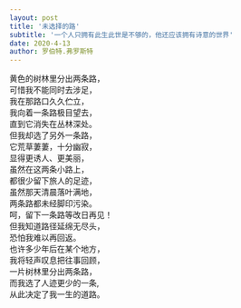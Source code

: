 ```yaml
---
layout: post
title: '未选择的路'
subtitle: '一个人只拥有此生此世是不够的，他还应该拥有诗意的世界'
date: 2020-4-13
author: 罗伯特.弗罗斯特
---
```


黄色的树林里分出两条路，  
可惜我不能同时去涉足，   
我在那路口久久伫立，  
我向着一条路极目望去，  
直到它消失在丛林深处。  
但我却选了另外一条路，   
它荒草萋萋，十分幽寂，   
显得更诱人、更美丽，   
虽然在这两条小路上，   
都很少留下旅人的足迹，  
虽然那天清晨落叶满地，  
两条路都未经脚印污染。  
呵，留下一条路等改日再见！  
但我知道路径延绵无尽头，  
恐怕我难以再回返。  
也许多少年后在某个地方，  
我将轻声叹息把往事回顾，  
一片树林里分出两条路，  
而我选了人迹更少的一条,  
从此决定了我一生的道路。  

